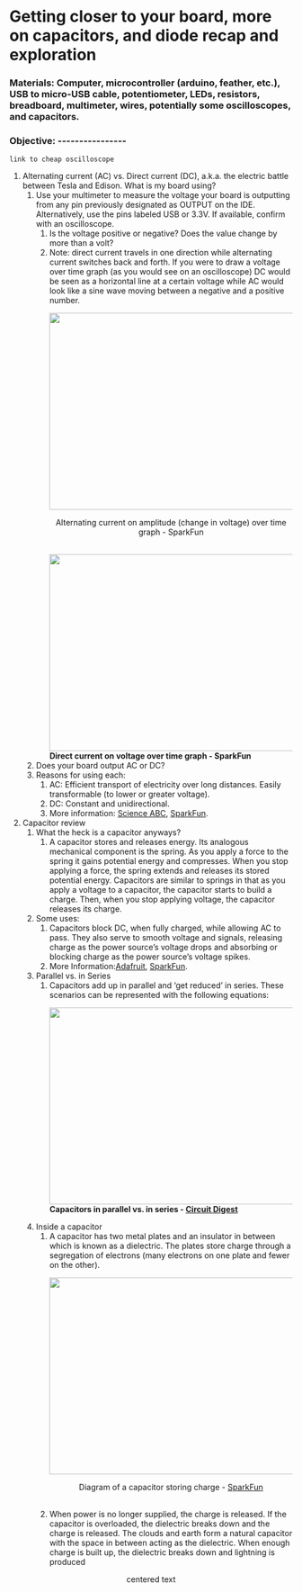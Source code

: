 # Getting closer to your board, more on capacitors, and diode recap and exploration
### Materials: Computer, microcontroller (arduino, feather, etc.), USB to micro-USB cable, potentiometer, LEDs, resistors, breadboard, multimeter, wires, potentially some oscilloscopes, and capacitors.
### Objective: ----------------
```
link to cheap oscilloscope
```
1. Alternating current (AC) vs. Direct current (DC), a.k.a. the electric battle between Tesla and Edison. What is my board using?
   1. Use your multimeter to measure the voltage your board is outputting from any pin previously designated as OUTPUT on the IDE. Alternatively, use the pins labeled USB or 3.3V. If available, confirm with an oscilloscope.
      1. Is the voltage positive or negative? Does the value change by more than a volt?
      2. Note: direct current travels in one direction while alternating current switches back and forth. If you were to draw a voltage over time graph (as you would see on an oscilloscope) DC would be seen as a horizontal line at a certain voltage while AC would look like a sine wave moving between a negative and a positive number.
               <p>
               <img align="center" width="570" height="350" src="https://user-images.githubusercontent.com/52707386/62074492-ca43f300-b1f7-11e9-82b2-dd6313bd6f69.png">
               <br>
               <p b align="center"> Alternating current on amplitude (change in voltage) over time graph - SparkFun </b>
                  <br><br></P>
               <img align="center" width="570" height="350" src="https://user-images.githubusercontent.com/52707386/62074488-c87a2f80-b1f7-11e9-8635-cfee45a2432d.png">
               <br>
               <b align="center"> Direct current on voltage over time graph - SparkFun </b>
     2. Does your board output AC or DC?
     3. Reasons for using each:
        1. AC: Efficient transport of electricity over long distances. Easily transformable (to lower or greater voltage).
        2. DC: Constant and unidirectional.
        3. More information: [Science ABC](https://www.scienceabc.com/innovation/ac-vs-dc-alternating-current-or-direct-current-which-is-better.html), [SparkFun](https://learn.sparkfun.com/tutorials/alternating-current-ac-vs-direct-current-dc/all#direct-current-dc).
2. Capacitor review
   1. What the heck is a capacitor anyways?
      1. A capacitor stores and releases energy. Its analogous mechanical component is the spring. As you apply a force to the spring it gains potential energy and compresses. When you stop applying a force, the spring extends and releases its stored potential energy. Capacitors are similar to springs in that as you apply a voltage to a capacitor, the capacitor starts to build a charge. Then, when you stop applying voltage, the capacitor releases its charge. 
   2. Some uses:
      1. Capacitors block DC, when fully charged, while allowing AC to pass. They also serve to smooth voltage and signals, releasing charge as the power source’s voltage drops and absorbing or blocking charge as the power source’s voltage spikes.
      2. More Information:[Adafruit](https://learn.adafruit.com/circuit-playground-c-is-for-capacitor/what-is-a-capacitor), [SparkFun](https://learn.sparkfun.com/tutorials/capacitors/all).
   3. Parallel vs. in Series
      1. Capacitors add up in parallel and ‘get reduced’ in series. These scenarios can be represented with the following equations:
               <p>
               <img align="center" width="570" height="350" src="https://user-images.githubusercontent.com/52707386/62077737-b56b5d80-b1ff-11e9-95b4-83fcf8486594.jpg">
               <br>
               <b align="center"> Capacitors in parallel vs. in series - [Circuit Digest](https://circuitdigest.com/tutorial/capacitor-in-series-and-parallel-circuits)</b>
               <br>
   4. Inside a capacitor
      1. A capacitor has two metal plates and an insulator in between which is known as a dielectric. The plates store charge through a segregation of electrons (many electrons on one plate and fewer on the other).
               <p>
               <img align="center" width="640" height="350" src="https://user-images.githubusercontent.com/52707386/62077974-51956480-b200-11e9-8e2f-7c8fc953c596.png">
               <br>
               <p b align="center"> Diagram of a capacitor storing charge - [SparkFun](https://learn.sparkfun.com/tutorials/capacitors/all)</b></p>
               <br>
      2. When power is no longer supplied, the charge is released. If the capacitor is overloaded, the dielectric breaks down and the charge is released. The clouds and earth form a natural capacitor with the space in between acting as the dielectric. When enough charge is built up, the dielectric breaks down and lightning is produced
                  
<p align="center">centered text</p>
